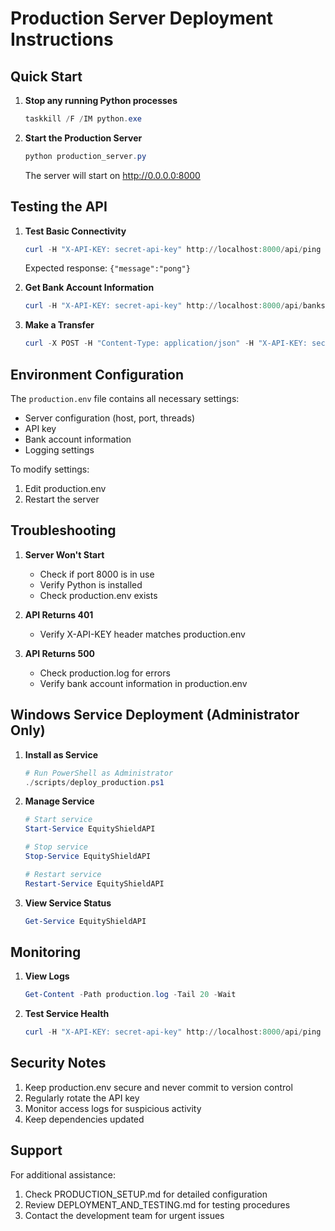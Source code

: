# Production Server Deployment Instructions

## Quick Start

1. **Stop any running Python processes**
   ```powershell
   taskkill /F /IM python.exe
   ```

2. **Start the Production Server**
   ```powershell
   python production_server.py
   ```
   The server will start on http://0.0.0.0:8000

## Testing the API

1. **Test Basic Connectivity**
   ```powershell
   curl -H "X-API-KEY: secret-api-key" http://localhost:8000/api/ping
   ```
   Expected response: `{"message":"pong"}`

2. **Get Bank Account Information**
   ```powershell
   curl -H "X-API-KEY: secret-api-key" http://localhost:8000/api/banks/citi-private-bank/account
   ```

3. **Make a Transfer**
   ```powershell
   curl -X POST -H "Content-Type: application/json" -H "X-API-KEY: secret-api-key" -d "{\"from_bank\":\"citi-private-bank\",\"to_bank\":\"jpmorgan-chase\",\"amount\":1000}" http://localhost:8000/api/banks/transfer
   ```

## Environment Configuration

The `production.env` file contains all necessary settings:
- Server configuration (host, port, threads)
- API key
- Bank account information
- Logging settings

To modify settings:
1. Edit production.env
2. Restart the server

## Troubleshooting

1. **Server Won't Start**
   - Check if port 8000 is in use
   - Verify Python is installed
   - Check production.env exists

2. **API Returns 401**
   - Verify X-API-KEY header matches production.env

3. **API Returns 500**
   - Check production.log for errors
   - Verify bank account information in production.env

## Windows Service Deployment (Administrator Only)

1. **Install as Service**
   ```powershell
   # Run PowerShell as Administrator
   ./scripts/deploy_production.ps1
   ```

2. **Manage Service**
   ```powershell
   # Start service
   Start-Service EquityShieldAPI

   # Stop service
   Stop-Service EquityShieldAPI

   # Restart service
   Restart-Service EquityShieldAPI
   ```

3. **View Service Status**
   ```powershell
   Get-Service EquityShieldAPI
   ```

## Monitoring

1. **View Logs**
   ```powershell
   Get-Content -Path production.log -Tail 20 -Wait
   ```

2. **Test Service Health**
   ```powershell
   curl -H "X-API-KEY: secret-api-key" http://localhost:8000/api/ping
   ```

## Security Notes

1. Keep production.env secure and never commit to version control
2. Regularly rotate the API key
3. Monitor access logs for suspicious activity
4. Keep dependencies updated

## Support

For additional assistance:
1. Check PRODUCTION_SETUP.md for detailed configuration
2. Review DEPLOYMENT_AND_TESTING.md for testing procedures
3. Contact the development team for urgent issues
